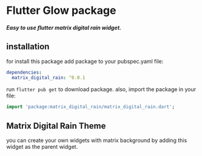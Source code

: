 # Flutter Glow package

##### Easy to use flutter matrix digital rain widget.

## installation
for install this package add package to your pubspec.yaml file:
```yaml
dependencies:
  matrix_digital_rain: ^0.0.1
```
run `flutter pub get` to download package. also, import the package in your file:
```dart
import 'package:matrix_digital_rain/matrix_digital_rain.dart';
```


## Matrix Digital Rain Theme
you can create your own widgets with matrix background by adding this widget as the parent widget.
